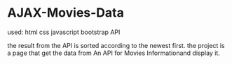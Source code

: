 # AJAX-Movies-Data

used:
html
css
javascript
bootstrap
API

the result from the API is sorted according to the newest first.
the project is a page that get the data from An API for Movies Informationand display it.

